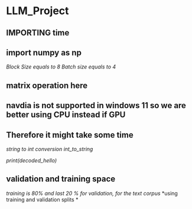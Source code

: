 # LLM_Project
<!-- # Importing torch -->
<!-- checking randint with torch.randint -->

<!-- Tensor with torch.tensor -->
<!-- Getting the matrix of zeros of 2 rows and 3 columns -->

<!--making matrix of zeros with torch.zeros(2,3) -->

<!--making matrix of ones with torch.ones -->

<!--using arange with torch.arange(5) -->

<!-- linspace with torch.linspace -->
<!-- logspace with torch.logspace -->

<!-- eye with torch.eye(5) -->

<!-- a with torch.empty((2, 3), dtype=torch.int64) -->

## IMPORTING time
## import numpy as np

<!-- print("CUDA Available:", torch.cuda.is_available()) -->
<!-- print("Torch Version:", torch.__version__) -->
<!-- print("Device Name:", torch.cuda.get_device_name(0) if torch.cuda.is_available() else "No GPU") -->

*Block Size equals to 8*
*Batch size equals to 4*

<!-- start_time=time.time() -->

## matrix operation here

<!-- zeros=torch.zeros(1,1) -->
<!-- end_time=time.time() -->

## navdia is not supported in windows 11 so we are better using CPU instead if GPU
## Therefore it might take some time

<!-- elapsed_time=end_time-start_time -->
<!-- print(f"{elapsed_time:.8f}") -->

<!-- with open('wizardLLM.txt','r',encoding='utf-8') as f: -->
<!-- for reading the file -->
<!-- text=f.read() -->

<!--  NOW for printing the 1st 200 texts -->
<!-- print(text[:200]) -->

<!-- now making a sorted array set for the characters -->
<!-- chars=sorted(set(text)) -->

<!-- print(chars) -->
<!-- printing the length of chars -->
<!-- print(len(chars)) -->

*string to int conversion*
*int_to_string*
<!-- encoding using lambda function for string -->
<!-- encode=lambda s:[string_to_int[c] for c in s] -->

<!-- Decode using lambda function for string -->
<!-- decode=lambda l: ''.join([int_to_string[i] for i in l])
 -->

<!-- encoded hello with encode function -->
<!-- encoded_hello=encode('hello') -->

<!-- decode hellousing decode function -->
<!-- decoded_hello=decode(encoded_hello) -->

*print(decoded_hello)*

## validation and training space
<!-- EXAMPLE -->
<!-- n=int(0.8*len(data)) -->
<!-- train_data=data[:n] -->
<!-- val_data=data[:n] -->

*training is 80% and last 20 % for validation,  for the text corpus*
*using training and validation splits
*

<!-- taking block size -->
<!-- block_size=8 -->

<!-- X is for training data set on block size-->
<!-- x=train_data[:block_size] -->

<!-- y is for testing the data over blocksize -->
<!-- y=train_data[1:block_size+1] -->

<!-- running a loop for printing context and target -->

<!-- for t in range(block_size): 
      context=x[t+1]
      target=y[t]
      print('when input is ',context,'target is', target)-->

      